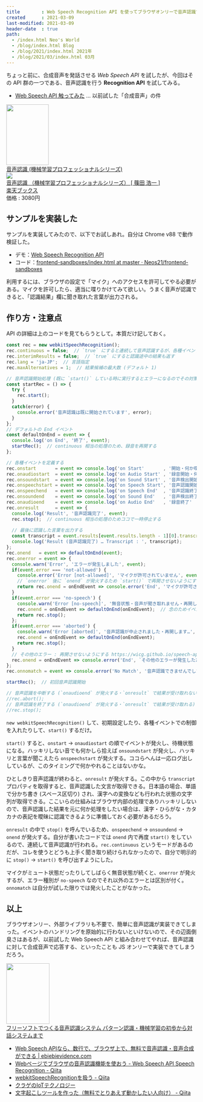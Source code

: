 ```yaml
---
title        : Web Speech Recognition API を使ってブラウザオンリーで音声認識する
created      : 2021-03-09
last-modified: 2021-03-09
header-date  : true
path:
  - /index.html Neo's World
  - /blog/index.html Blog
  - /blog/2021/index.html 2021年
  - /blog/2021/03/index.html 03月
---
```


ちょっと前に、合成音声を発話させる _Web Speech API_ を試したが、今回はその API 群の一つである、音声認識を行う __Recognition API__ を試してみる。

- [Web Speech API 触ってみた](/blog/2021/02/01-01.html) … 以前試した「合成音声」の件

<div class="ad-amazon">
  <div class="ad-amazon-image">
    <a href="https://www.amazon.co.jp/dp/B07G2MZKRQ?tag=neos21-22&amp;linkCode=osi&amp;th=1&amp;psc=1">
      <img src="https://m.media-amazon.com/images/I/41x5iCCz2+L._SL160_.jpg" width="112" height="160">
    </a>
  </div>
  <div class="ad-amazon-info">
    <div class="ad-amazon-title">
      <a href="https://www.amazon.co.jp/dp/B07G2MZKRQ?tag=neos21-22&amp;linkCode=osi&amp;th=1&amp;psc=1">音声認識 (機械学習プロフェッショナルシリーズ)</a>
    </div>
  </div>
</div>

<div class="ad-rakuten">
  <div class="ad-rakuten-image">
    <a href="https://hb.afl.rakuten.co.jp/hgc/g00q0722.waxyc9ff.g00q0722.waxyd017/?pc=https%3A%2F%2Fitem.rakuten.co.jp%2Fbook%2F15208510%2F&amp;m=http%3A%2F%2Fm.rakuten.co.jp%2Fbook%2Fi%2F18852420%2F">
      <img src="https://thumbnail.image.rakuten.co.jp/@0_mall/book/cabinet/9274/9784061529274.jpg?_ex=128x128">
    </a>
  </div>
  <div class="ad-rakuten-info">
    <div class="ad-rakuten-title">
      <a href="https://hb.afl.rakuten.co.jp/hgc/g00q0722.waxyc9ff.g00q0722.waxyd017/?pc=https%3A%2F%2Fitem.rakuten.co.jp%2Fbook%2F15208510%2F&amp;m=http%3A%2F%2Fm.rakuten.co.jp%2Fbook%2Fi%2F18852420%2F">音声認識 （機械学習プロフェッショナルシリーズ） [ 篠田 浩一 ]</a>
    </div>
    <div class="ad-rakuten-shop">
      <a href="https://hb.afl.rakuten.co.jp/hgc/g00q0722.waxyc9ff.g00q0722.waxyd017/?pc=https%3A%2F%2Fwww.rakuten.co.jp%2Fbook%2F&amp;m=http%3A%2F%2Fm.rakuten.co.jp%2Fbook%2F">楽天ブックス</a>
    </div>
    <div class="ad-rakuten-price">価格 : 3080円</div>
  </div>
</div>

## サンプルを実装した

サンプルを実装してみたので、以下でお試しあれ。自分は Chrome v88 で動作検証した。

- デモ：[Web Speech Recognition API](https://neos21.github.io/frontend-sandboxes/web-speech-recognition-api/index.html)
- コード：[frontend-sandboxes/index.html at master · Neos21/frontend-sandboxes](https://github.com/neos21/frontend-sandboxes/blob/master/web-speech-recognition-api/index.html)

利用するには、ブラウザの設定で「マイク」へのアクセスを許可してやる必要がある。マイクを許可したら、適当に喋りかけてみて欲しい。うまく音声が認識できると、「認識結果」欄に聞き取れた言葉が出力される。

## 作り方・注意点

API の詳細は上のコードを見てもらうとして。本質だけ記しておく。

```javascript
const rec = new webkitSpeechRecognition();
rec.continuous = false;  // `true` にすると連続して音声認識するが、各種イベントが発火しなくなる
rec.interimResults = false;  // `true` にすると認識途中の結果も返す
rec.lang = 'ja-JP';  // 言語指定
rec.maxAlternatives = 1;  // 結果候補の最大数 (デフォルト 1)

// 音声認識開始処理 (既に `start()` している時に実行するとエラーになるのでその対策として)
const startRec = () => {
  try {
    rec.start();
  }
  catch(error) {
    console.error('音声認識は既に開始されています', error);
  }
};
// デフォルトの End イベント
const defaultOnEnd = event => {
  console.log('on End', '終了', event);
  startRec();  // continuous 相当の処理のため、録音を再開する
};

// 各種イベントを定義する
rec.onstart       = event => console.log('on Start'       , '開始・何か喋ってください'        , event);
rec.onaudiostart  = event => console.log('on Audio Start' , '録音開始・何か喋ってください'    , event);
rec.onsoundstart  = event => console.log('on Sound Start' , '音声検出開始・何か喋ってください', event);
rec.onspeechstart = event => console.log('on Speech Start', '音声認識開始 … 聞き取っています', event);
rec.onspeechend   = event => console.log('on Speech End'  , '音声認識終了'                    , event);
rec.onsoundend    = event => console.log('on Sound End'   , '音声検出終了'                    , event);
rec.onaudioend    = event => console.log('on Audio End'   , '録音終了'                        , event);
rec.onresult      = event => {
  console.log('Result', '音声認識完了', event);
  rec.stop();  // continuous 相当の処理のためココで一時停止する
  
  // 最後に認識した言葉を出力する
  const transcript = event.results[event.results.length - 1][0].transcript;
  console.log('Result (音声認識完了) … Transcript : ', transcript);
};
rec.onend   = event => defaultOnEnd(event);
rec.onerror = event => {
  console.warn('Error', 'エラーが発生しました', event);
  if(event.error === 'not-allowed') {
    console.error('Error [not-allowed]', 'マイクが許可されていません', event);
    // `onerror` 後に `onend` が発火するため `start()` で再開させないようにする
    return rec.onend = onEndEvent => console.error('End', 'マイクが許可されていません', onEndEvent);
  }
  if(event.error === 'no-speech') {
    console.warn('Error [no-speech]', '無音状態・音声が聞き取れません・再開します…', event);
    rec.onend = onEndEvent => defaultOnEnd(onEndEvent);  // 念のためイベントを初期化する
    return rec.stop();
  };
  if(event.error === 'aborted') {
    console.warn('Error [aborted]', '音声認識が中止されました・再開します…', event);
    rec.onend = onEndEvent => defaultOnEnd(onEndEvent);
    return rec.stop();
  }
  // その他のエラー : 再開させないようにする https://wicg.github.io/speech-api/#speechreco-error
  rec.onend = onEndEvent => console.error('End', `その他のエラーが発生したため終了しました [${event.error}]`, onEndEvent);
};
rec.onnomatch = event => console.error('No Match', '音声認識できませんでした', event);

startRec();  // 初回音声認識開始

// 音声認識を中断する (`onaudioend` が発火する・`onresult` で結果が受け取れない)
//rec.abort();
// 音声認識を終了する (`onaudioend` が発火する・`onresult` で結果が受け取れる)
//rec.stop();
```

`new webkitSpeechRecognition()` して、初期設定したり、各種イベントでの制御を入れたりして、`start()` するだけ。

`start()` すると、`onstart` → `onaudiostart` の順でイベントが発火し、待機状態になる。ハッキリしない音でも何かしら拾えば `onsoundstart` が発火し、ハッキリと言葉が聞こえたら `onspeechstart` が発火する。ココらへんは一応ログ出ししているが、このタイミングで何かやれることはないかな。

ひとしきり音声認識が終わると、`onresult` が発火する。この中から `transcript` プロパティを取得すると、音声認識した文言が取得できる。日本語の場合、単語で分かち書き (スペース区切り) され、漢字への変換なども行われた状態の文字列が取得できる。ここいらの仕組みはブラウザ内部の処理でありハッキリしないので、音声認識した結果を元に何か処理をしたい場合は、漢字・ひらがな・カタカナの表記を曖昧に認識できるように準備しておく必要があるだろう。

`onresult` の中で `stop()` を呼んでいるため、`onspeechend` → `onsoundend` → `onend` が発火する。自分が書いたコードでは `onend` 内で再度 `start()` をしているので、連続して音声認識が行われる。`rec.continuous` というモードがあるのだが、コレを使うとどうも上手く聞き取り続けられなかったので、自分で明示的に `stop()` → `start()` を呼び出すようにした。

マイクがミュート状態だったりしてしばらく無音状態が続くと、`onerror` が発火するが、エラー種別が `no-speech` なのでそれ以外のエラーとは区別が付く。`onnomatch` は自分が試した限りでは発火したことがなかった。

## 以上

ブラウザオンリー、外部ライブラリも不要で、簡単に音声認識が実装できてしまった。イベントのハンドリングを原始的に行わないといけないので、その辺面倒臭さはあるが、以前試した Web Speech API と組み合わせてやれば、音声認識に対して合成音声で応答する、といったことも JS オンリーで実装できてしまうだろう。

<div class="ad-amazon">
  <div class="ad-amazon-image">
    <a href="https://www.amazon.co.jp/dp/4627847122?tag=neos21-22&amp;linkCode=osi&amp;th=1&amp;psc=1">
      <img src="https://m.media-amazon.com/images/I/31pISyyH1nL._SL160_.jpg" width="114" height="160">
    </a>
  </div>
  <div class="ad-amazon-info">
    <div class="ad-amazon-title">
      <a href="https://www.amazon.co.jp/dp/4627847122?tag=neos21-22&amp;linkCode=osi&amp;th=1&amp;psc=1">フリーソフトでつくる音声認識システム パターン認識・機械学習の初歩から対話システムまで</a>
    </div>
  </div>
</div>

- [Web Speech APIなら、数行で、ブラウザ上で、無料で音声認識・音声合成ができる | ebiebievidence.com](https://www.ebiebievidence.com/posts/web-speech-api/)
- [Webページでブラウザの音声認識機能を使おう - Web Speech API Speech Recognition - Qiita](https://qiita.com/hmmrjn/items/4b77a86030ed0071f548)
- [webkitSpeechRecgnitionを扱う - Qiita](https://qiita.com/progfay/items/e1865ae41006c6a6b17b)
- [クラゲのIoTテクノロジー](https://jellyware.jp/kurage/iot/webspeechapi.html)
- [文字起こしツールを作った（無料でとりあえず動かしたい人向け） - Qiita](https://qiita.com/y_ando87/items/b777cc0078960d026fea)
